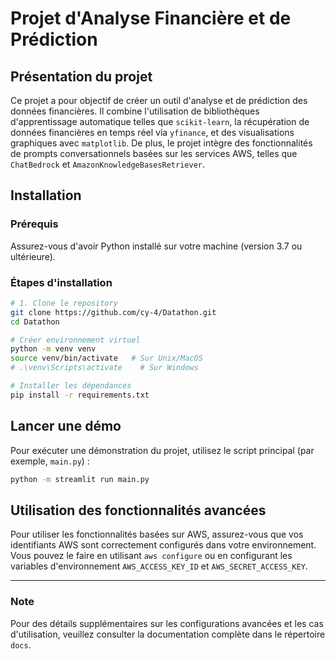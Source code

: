 
# Projet d'Analyse Financière et de Prédiction

## Présentation du projet
Ce projet a pour objectif de créer un outil d'analyse et de prédiction des données financières. Il combine l'utilisation de bibliothèques d'apprentissage automatique telles que `scikit-learn`, la récupération de données financières en temps réel via `yfinance`, et des visualisations graphiques avec `matplotlib`. De plus, le projet intègre des fonctionnalités de prompts conversationnels basées sur les services AWS, telles que `ChatBedrock` et `AmazonKnowledgeBasesRetriever`.

## Installation

### Prérequis
Assurez-vous d'avoir Python installé sur votre machine (version 3.7 ou ultérieure).

### Étapes d'installation

```bash
# 1. Clone le repository
git clone https://github.com/cy-4/Datathon.git
cd Datathon

# Créer environnement virtuel
python -m venv venv
source venv/bin/activate   # Sur Unix/MacOS
# .\venv\Scripts\activate    # Sur Windows

# Installer les dépendances
pip install -r requirements.txt
```

## Lancer une démo

Pour exécuter une démonstration du projet, utilisez le script principal (par exemple, `main.py`) :

```bash
python -m streamlit run main.py
```

## Utilisation des fonctionnalités avancées

Pour utiliser les fonctionnalités basées sur AWS, assurez-vous que vos identifiants AWS sont correctement configurés dans votre environnement. Vous pouvez le faire en utilisant `aws configure` ou en configurant les variables d'environnement `AWS_ACCESS_KEY_ID` et `AWS_SECRET_ACCESS_KEY`.

---

### Note
Pour des détails supplémentaires sur les configurations avancées et les cas d'utilisation, veuillez consulter la documentation complète dans le répertoire `docs`.
